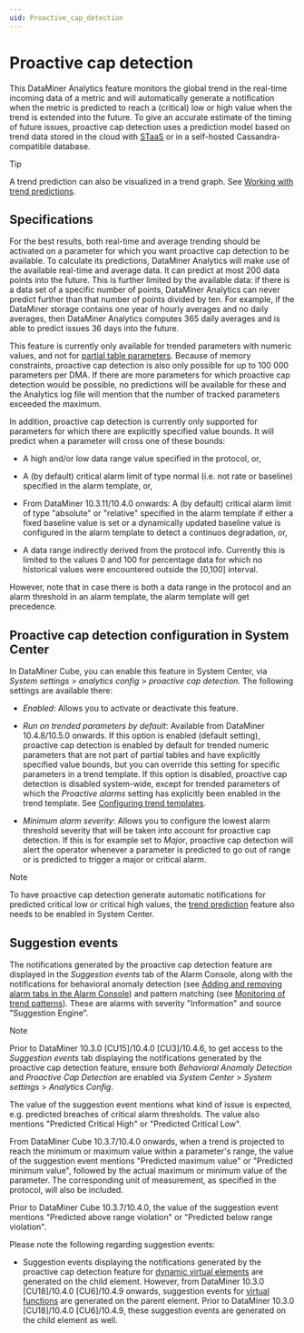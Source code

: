 ```yaml
---
uid: Proactive_cap_detection
---
```


# Proactive cap detection

This DataMiner Analytics feature monitors the global trend in the real-time incoming data of a metric and will automatically generate a notification when the metric is predicted to reach a (critical) low or high value when the trend is extended into the future. To give an accurate estimate of the timing of future issues, proactive cap detection uses a prediction model based on trend data stored in the cloud with [STaaS](xref:STaaS) or in a self-hosted Cassandra-compatible database.

> [!TIP]
> A trend prediction can also be visualized in a trend graph. See [Working with trend predictions](xref:Working_with_trend_predictions).

## Specifications

For the best results, both real-time and average trending should be activated on a parameter for which you want proactive cap detection to be available. To calculate its predictions, DataMiner Analytics will make use of the available real-time and average data. It can predict at most 200 data points into the future. This is further limited by the available data: if there is a data set of a specific number of points, DataMiner Analytics can never predict further than that number of points divided by ten. For example, if the DataMiner storage contains one year of hourly averages and no daily averages, then DataMiner Analytics computes 365 daily averages and is able to predict issues 36 days into the future.

This feature is currently only available for trended parameters with numeric values, and not for [partial table parameters](xref:Table_parameters#partial-tables). Because of memory constraints, proactive cap detection is also only possible for up to 100 000 parameters per DMA. If there are more parameters for which proactive cap detection would be possible, no predictions will be available for these and the Analytics log file will mention that the number of tracked parameters exceeded the maximum.

In addition, proactive cap detection is currently only supported for parameters for which there are explicitly specified value bounds. It will predict when a parameter will cross one of these bounds:

- A high and/or low data range value specified in the protocol, or,

- A (by default) critical alarm limit of type normal (i.e. not rate or baseline) specified in the alarm template, or,

- From DataMiner 10.3.11/10.4.0 onwards<!--RN 37373-->: A (by default) critical alarm limit of type "absolute" or "relative" specified in the alarm template if either a fixed baseline value is set or a dynamically updated baseline value is configured in the alarm template to detect a continuos degradation, or,

- A data range indirectly derived from the protocol info. Currently this is limited to the values 0 and 100 for percentage data for which no historical values were encountered outside the \[0,100\] interval.

However, note that in case there is both a data range in the protocol and an alarm threshold in an alarm template, the alarm template will get precedence.

## Proactive cap detection configuration in System Center

In DataMiner Cube, you can enable this feature in System Center, via *System settings* > *analytics config* > *proactive cap detection*. The following settings are available there:

- *Enabled*: Allows you to activate or deactivate this feature.

- *Run on trended parameters by default*: Available from DataMiner 10.4.8/10.5.0 onwards<!-- RN 39691+39692 -->. If this option is enabled (default setting), proactive cap detection is enabled by default for trended numeric parameters that are not part of partial tables and have explicitly specified value bounds, but you can override this setting for specific parameters in a trend template. If this option is disabled, proactive cap detection is disabled system-wide, except for trended parameters of which the *Proactive alarms* setting has explicitly been enabled in the trend template. See [Configuring trend templates](xref:Configuring_trend_templates).

- *Minimum alarm severity*: Allows you to configure the lowest alarm threshold severity that will be taken into account for proactive cap detection. If this is for example set to *Major*, proactive cap detection will alert the operator whenever a parameter is predicted to go out of range or is predicted to trigger a major or critical alarm.

> [!NOTE]
> To have proactive cap detection generate automatic notifications for predicted critical low or critical high values, the [trend prediction](xref:Working_with_trend_predictions) feature also needs to be enabled in System Center.

## Suggestion events

The notifications generated by the proactive cap detection feature are displayed in the *Suggestion events* tab of the Alarm Console, along with the notifications for behavioral anomaly detection (see [Adding and removing alarm tabs in the Alarm Console](xref:ChangingTheAlarmConsoleLayout#adding-and-removing-alarm-tabs-in-the-alarm-console)) and pattern matching (see [Monitoring of trend patterns](xref:Monitoring_of_trend_patterns)). These are alarms with severity "Information" and source "Suggestion Engine”.

> [!NOTE]
> Prior to DataMiner 10.3.0 [CU15]/10.4.0 [CU3]/10.4.6<!--RN 39415-->, to get access to the *Suggestion events* tab displaying the notifications generated by the proactive cap detection feature, ensure both *Behavioral Anomaly Detection* and *Proactive Cap Detection* are enabled via *System Center* > *System settings* > *Analytics Config*.

The value of the suggestion event mentions what kind of issue is expected, e.g. predicted breaches of critical alarm thresholds. The value also mentions "Predicted Critical High" or "Predicted Critical Low".

From DataMiner Cube 10.3.7/10.4.0 onwards, when a trend is projected to reach the minimum or maximum value within a parameter's range, the value of the suggestion event mentions "Predicted maximum value" or "Predicted minimum value", followed by the actual maximum or minimum value of the parameter. The corresponding unit of measurement, as specified in the protocol, will also be included. <!-- RN 36440 -->

Prior to DataMiner Cube 10.3.7/10.4.0, the value of the suggestion event mentions "Predicted above range violation" or "Predicted below range violation".

Please note the following regarding suggestion events:

- Suggestion events displaying the notifications generated by the proactive cap detection feature for [dynamic virtual elements](xref:Dynamic_virtual_elements) are generated on the child element. However, from DataMiner 10.3.0 [CU18]/10.4.0 [CU6]/10.4.9 onwards<!--RN 39707-->, suggestion events for [virtual functions](xref:srm_definitions#virtual-function) are generated on the parent element. Prior to DataMiner 10.3.0 [CU18]/10.4.0 [CU6]/10.4.9, these suggestion events are generated on the child element as well.
